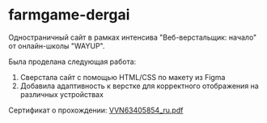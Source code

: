 # farmgame-dergai

Одностраничный сайт в рамках интенсива "Веб-верстальщик: начало" от онлайн-школы "WAYUP".

Была проделана следующая работа:
1. Сверстала сайт с помощью HTML/CSS по макету из Figma
2. Добавила адаптивность к верстке для корректного отображения на различных устройствах

Сертификат о прохождении:
[VVN63405854_ru.pdf](https://github.com/farinena/farmgame-dergai/files/10095935/VVN63405854_ru.pdf)
